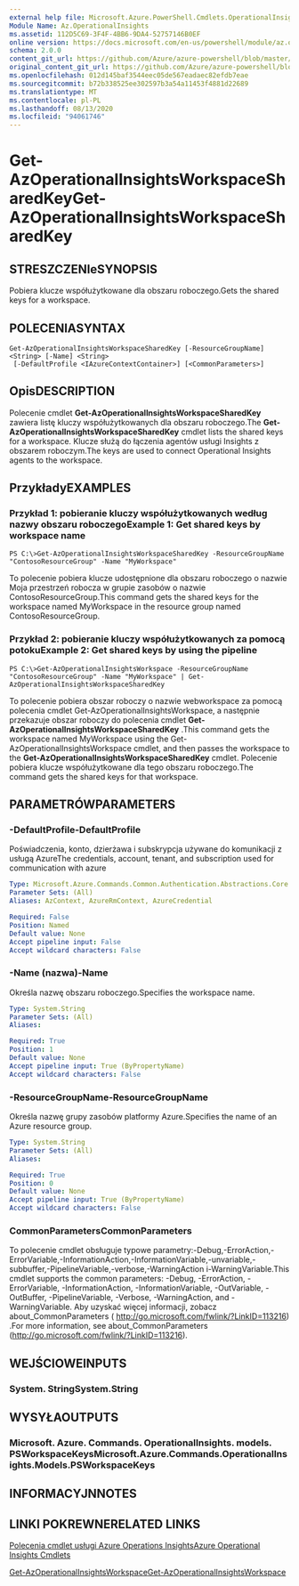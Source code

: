 ```yaml
---
external help file: Microsoft.Azure.PowerShell.Cmdlets.OperationalInsights.dll-Help.xml
Module Name: Az.OperationalInsights
ms.assetid: 112D5C69-3F4F-4BB6-9DA4-52757146B0EF
online version: https://docs.microsoft.com/en-us/powershell/module/az.operationalinsights/get-azoperationalinsightsworkspacesharedkey
schema: 2.0.0
content_git_url: https://github.com/Azure/azure-powershell/blob/master/src/OperationalInsights/OperationalInsights/help/Get-AzOperationalInsightsWorkspaceSharedKey.md
original_content_git_url: https://github.com/Azure/azure-powershell/blob/master/src/OperationalInsights/OperationalInsights/help/Get-AzOperationalInsightsWorkspaceSharedKey.md
ms.openlocfilehash: 012d145baf3544eec05de567eadaec82efdb7eae
ms.sourcegitcommit: b72b338525ee302597b3a54a11453f4881d22689
ms.translationtype: MT
ms.contentlocale: pl-PL
ms.lasthandoff: 08/13/2020
ms.locfileid: "94061746"
---
```

# <span data-ttu-id="206d0-101">Get-AzOperationalInsightsWorkspaceSharedKey</span><span class="sxs-lookup"><span data-stu-id="206d0-101">Get-AzOperationalInsightsWorkspaceSharedKey</span></span>

## <span data-ttu-id="206d0-102">STRESZCZENIe</span><span class="sxs-lookup"><span data-stu-id="206d0-102">SYNOPSIS</span></span>
<span data-ttu-id="206d0-103">Pobiera klucze współużytkowane dla obszaru roboczego.</span><span class="sxs-lookup"><span data-stu-id="206d0-103">Gets the shared keys for a workspace.</span></span>

## <span data-ttu-id="206d0-104">POLECENIA</span><span class="sxs-lookup"><span data-stu-id="206d0-104">SYNTAX</span></span>

```
Get-AzOperationalInsightsWorkspaceSharedKey [-ResourceGroupName] <String> [-Name] <String>
 [-DefaultProfile <IAzureContextContainer>] [<CommonParameters>]
```

## <span data-ttu-id="206d0-105">Opis</span><span class="sxs-lookup"><span data-stu-id="206d0-105">DESCRIPTION</span></span>
<span data-ttu-id="206d0-106">Polecenie cmdlet **Get-AzOperationalInsightsWorkspaceSharedKey** zawiera listę kluczy współużytkowanych dla obszaru roboczego.</span><span class="sxs-lookup"><span data-stu-id="206d0-106">The **Get-AzOperationalInsightsWorkspaceSharedKey** cmdlet lists the shared keys for a workspace.</span></span>
<span data-ttu-id="206d0-107">Klucze służą do łączenia agentów usługi Insights z obszarem roboczym.</span><span class="sxs-lookup"><span data-stu-id="206d0-107">The keys are used to connect Operational Insights agents to the workspace.</span></span>

## <span data-ttu-id="206d0-108">Przykłady</span><span class="sxs-lookup"><span data-stu-id="206d0-108">EXAMPLES</span></span>

### <span data-ttu-id="206d0-109">Przykład 1: pobieranie kluczy współużytkowanych według nazwy obszaru roboczego</span><span class="sxs-lookup"><span data-stu-id="206d0-109">Example 1: Get shared keys by workspace name</span></span>
```
PS C:\>Get-AzOperationalInsightsWorkspaceSharedKey -ResourceGroupName "ContosoResourceGroup" -Name "MyWorkspace"
```

<span data-ttu-id="206d0-110">To polecenie pobiera klucze udostępnione dla obszaru roboczego o nazwie Moja przestrzeń robocza w grupie zasobów o nazwie ContosoResourceGroup.</span><span class="sxs-lookup"><span data-stu-id="206d0-110">This command gets the shared keys for the workspace named MyWorkspace in the resource group named ContosoResourceGroup.</span></span>

### <span data-ttu-id="206d0-111">Przykład 2: pobieranie kluczy współużytkowanych za pomocą potoku</span><span class="sxs-lookup"><span data-stu-id="206d0-111">Example 2: Get shared keys by using the pipeline</span></span>
```
PS C:\>Get-AzOperationalInsightsWorkspace -ResourceGroupName "ContosoResourceGroup" -Name "MyWorkspace" | Get-AzOperationalInsightsWorkspaceSharedKey
```

<span data-ttu-id="206d0-112">To polecenie pobiera obszar roboczy o nazwie webworkspace za pomocą polecenia cmdlet Get-AzOperationalInsightsWorkspace, a następnie przekazuje obszar roboczy do polecenia cmdlet **Get-AzOperationalInsightsWorkspaceSharedKey** .</span><span class="sxs-lookup"><span data-stu-id="206d0-112">This command gets the workspace named MyWorkspace using the Get-AzOperationalInsightsWorkspace cmdlet, and then passes the workspace to the **Get-AzOperationalInsightsWorkspaceSharedKey** cmdlet.</span></span>
<span data-ttu-id="206d0-113">Polecenie pobiera klucze współużytkowane dla tego obszaru roboczego.</span><span class="sxs-lookup"><span data-stu-id="206d0-113">The command gets the shared keys for that workspace.</span></span>

## <span data-ttu-id="206d0-114">PARAMETRÓW</span><span class="sxs-lookup"><span data-stu-id="206d0-114">PARAMETERS</span></span>

### <span data-ttu-id="206d0-115">-DefaultProfile</span><span class="sxs-lookup"><span data-stu-id="206d0-115">-DefaultProfile</span></span>
<span data-ttu-id="206d0-116">Poświadczenia, konto, dzierżawa i subskrypcja używane do komunikacji z usługą Azure</span><span class="sxs-lookup"><span data-stu-id="206d0-116">The credentials, account, tenant, and subscription used for communication with azure</span></span>

```yaml
Type: Microsoft.Azure.Commands.Common.Authentication.Abstractions.Core.IAzureContextContainer
Parameter Sets: (All)
Aliases: AzContext, AzureRmContext, AzureCredential

Required: False
Position: Named
Default value: None
Accept pipeline input: False
Accept wildcard characters: False
```

### <span data-ttu-id="206d0-117">-Name (nazwa)</span><span class="sxs-lookup"><span data-stu-id="206d0-117">-Name</span></span>
<span data-ttu-id="206d0-118">Określa nazwę obszaru roboczego.</span><span class="sxs-lookup"><span data-stu-id="206d0-118">Specifies the workspace name.</span></span>

```yaml
Type: System.String
Parameter Sets: (All)
Aliases:

Required: True
Position: 1
Default value: None
Accept pipeline input: True (ByPropertyName)
Accept wildcard characters: False
```

### <span data-ttu-id="206d0-119">-ResourceGroupName</span><span class="sxs-lookup"><span data-stu-id="206d0-119">-ResourceGroupName</span></span>
<span data-ttu-id="206d0-120">Określa nazwę grupy zasobów platformy Azure.</span><span class="sxs-lookup"><span data-stu-id="206d0-120">Specifies the name of an Azure resource group.</span></span>

```yaml
Type: System.String
Parameter Sets: (All)
Aliases:

Required: True
Position: 0
Default value: None
Accept pipeline input: True (ByPropertyName)
Accept wildcard characters: False
```

### <span data-ttu-id="206d0-121">CommonParameters</span><span class="sxs-lookup"><span data-stu-id="206d0-121">CommonParameters</span></span>
<span data-ttu-id="206d0-122">To polecenie cmdlet obsługuje typowe parametry:-Debug,-ErrorAction,-ErrorVariable,-InformationAction,-InformationVariable,-unvariable,-subbuffer,-PipelineVariable,-verbose,-WarningAction i-WarningVariable.</span><span class="sxs-lookup"><span data-stu-id="206d0-122">This cmdlet supports the common parameters: -Debug, -ErrorAction, -ErrorVariable, -InformationAction, -InformationVariable, -OutVariable, -OutBuffer, -PipelineVariable, -Verbose, -WarningAction, and -WarningVariable.</span></span> <span data-ttu-id="206d0-123">Aby uzyskać więcej informacji, zobacz about_CommonParameters ( http://go.microsoft.com/fwlink/?LinkID=113216) .</span><span class="sxs-lookup"><span data-stu-id="206d0-123">For more information, see about_CommonParameters (http://go.microsoft.com/fwlink/?LinkID=113216).</span></span>

## <span data-ttu-id="206d0-124">WEJŚCIOWE</span><span class="sxs-lookup"><span data-stu-id="206d0-124">INPUTS</span></span>

### <span data-ttu-id="206d0-125">System. String</span><span class="sxs-lookup"><span data-stu-id="206d0-125">System.String</span></span>

## <span data-ttu-id="206d0-126">WYSYŁA</span><span class="sxs-lookup"><span data-stu-id="206d0-126">OUTPUTS</span></span>

### <span data-ttu-id="206d0-127">Microsoft. Azure. Commands. OperationalInsights. models. PSWorkspaceKeys</span><span class="sxs-lookup"><span data-stu-id="206d0-127">Microsoft.Azure.Commands.OperationalInsights.Models.PSWorkspaceKeys</span></span>

## <span data-ttu-id="206d0-128">INFORMACYJN</span><span class="sxs-lookup"><span data-stu-id="206d0-128">NOTES</span></span>

## <span data-ttu-id="206d0-129">LINKI POKREWNE</span><span class="sxs-lookup"><span data-stu-id="206d0-129">RELATED LINKS</span></span>

[<span data-ttu-id="206d0-130">Polecenia cmdlet usługi Azure Operations Insights</span><span class="sxs-lookup"><span data-stu-id="206d0-130">Azure Operational Insights Cmdlets</span></span>](/powershell/module/az.operationalinsights)

[<span data-ttu-id="206d0-131">Get-AzOperationalInsightsWorkspace</span><span class="sxs-lookup"><span data-stu-id="206d0-131">Get-AzOperationalInsightsWorkspace</span></span>](./Get-AzOperationalInsightsWorkspace.md)


